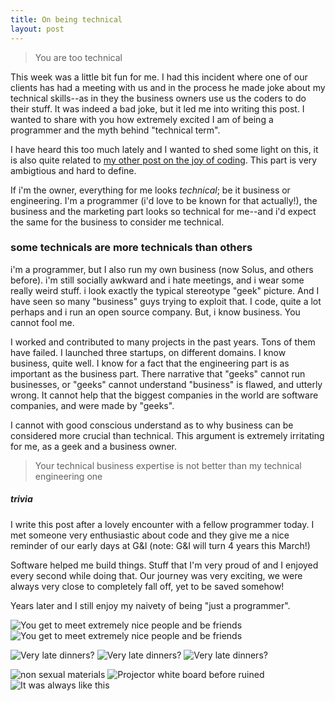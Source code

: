 ```yaml
---
title: On being technical
layout: post
---
```


> You are too technical

This week was a little bit fun for me. I had this incident where one of our clients has had a meeting with us and in the process he made joke about my technical skills--as in they the business owners use us the coders to do their stuff. It was indeed a bad joke, but it led me into writing this post. I wanted to share with you how extremely excited I am of being a programmer and the myth behind "technical term".

I have heard this too much lately and I wanted to shed some light on this, it is also quite related to [my other post on the joy of coding](/on-the-joy-of-coding). This part is very ambigtious and hard to define.

If i'm the owner, everything for me looks _technical_; be it business or engineering. I'm a programmer (i'd love to be known for that actually!), the business and the marketing part looks so technical for me--and i'd expect the same for the business to consider me technical.

### some technicals are more technicals than others

i'm a programmer, but I also run my own business (now Solus, and others before). i'm still socially awkward and i hate meetings, and i wear some really weird stuff. i look exactly the typical stereotype "geek" picture. And I have seen so many "business" guys trying to exploit that.
I code, quite a lot perhaps and i run an open source company. But, i know business. You cannot fool me.

I worked and contributed to many projects in the past years. Tons of them have failed. I launched three startups, on different domains. I know business, quite well. I know for a fact that the engineering part is as important as the business part. There narrative that "geeks" cannot run businesses, or "geeks" cannot understand "business" is flawed, and utterly wrong. It cannot help that the biggest companies in the world are software companies, and were made by "geeks".

I cannot with good conscious understand as to why business can be considered more crucial than technical. This argument is extremely irritating for me, as a geek and a business owner.

> Your technical business expertise is not better than my technical engineering one

##### trivia

I write this post after a lovely encounter with a fellow programmer today. I met someone very enthusiastic about code and they give me a nice reminder of our early days at G&I (note: G&I will turn 4 years this March!)

Software helped me build things. Stuff that I'm very proud of and I enjoyed every second while doing that. Our journey was very exciting, we were always very close to completely fall off, yet to be saved somehow!

Years later and I still enjoy my naivety of being "just a programmer".

![You get to meet extremely nice people and be friends](/assets/1.webp "You get to meet extremely nice people and be friends")
![You get to meet extremely nice people and be friends](/assets/2.webp "You get to meet extremely nice people and be friends")

![Very late dinners?](/assets/3.webp "Very late dinners! Yeah, sign me in!")
![Very late dinners?](/assets/4.webp "Very late dinners! Yeah, sign me in!")
![Very late dinners?](/assets/5.webp "This was supposed to be شعيرية. Salamon loved it though! He ate the whole plate!")

![non sexual materials](/assets/6.webp "NOOOO! That video was not porn!")
![Projector white board before ruined](/assets/7.webp "Our projector white board, when it was well white")
![It was always like this](/assets/8.webp "We never settled. We are always a step off completely collapsing!")
